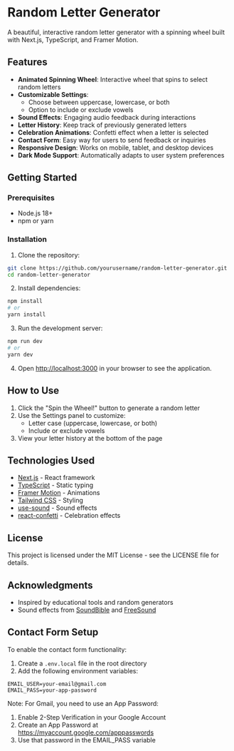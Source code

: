 # Random Letter Generator

A beautiful, interactive random letter generator with a spinning wheel built with Next.js, TypeScript, and Framer Motion.

## Features

- **Animated Spinning Wheel**: Interactive wheel that spins to select random letters
- **Customizable Settings**:
  - Choose between uppercase, lowercase, or both
  - Option to include or exclude vowels
- **Sound Effects**: Engaging audio feedback during interactions
- **Letter History**: Keep track of previously generated letters
- **Celebration Animations**: Confetti effect when a letter is selected
- **Contact Form**: Easy way for users to send feedback or inquiries
- **Responsive Design**: Works on mobile, tablet, and desktop devices
- **Dark Mode Support**: Automatically adapts to user system preferences

## Getting Started

### Prerequisites

- Node.js 18+ 
- npm or yarn

### Installation

1. Clone the repository:
```bash
git clone https://github.com/yourusername/random-letter-generator.git
cd random-letter-generator
```

2. Install dependencies:
```bash
npm install
# or
yarn install
```

3. Run the development server:
```bash
npm run dev
# or
yarn dev
```

4. Open [http://localhost:3000](http://localhost:3000) in your browser to see the application.

## How to Use

1. Click the "Spin the Wheel!" button to generate a random letter
2. Use the Settings panel to customize:
   - Letter case (uppercase, lowercase, or both)
   - Include or exclude vowels
3. View your letter history at the bottom of the page

## Technologies Used

- [Next.js](https://nextjs.org/) - React framework
- [TypeScript](https://www.typescriptlang.org/) - Static typing
- [Framer Motion](https://www.framer.com/motion/) - Animations
- [Tailwind CSS](https://tailwindcss.com/) - Styling
- [use-sound](https://github.com/joshwcomeau/use-sound) - Sound effects
- [react-confetti](https://github.com/alampros/react-confetti) - Celebration effects

## License

This project is licensed under the MIT License - see the LICENSE file for details.

## Acknowledgments

- Inspired by educational tools and random generators
- Sound effects from [SoundBible](https://soundbible.com/) and [FreeSound](https://freesound.org/)

## Contact Form Setup

To enable the contact form functionality:

1. Create a `.env.local` file in the root directory
2. Add the following environment variables:
```
EMAIL_USER=your-email@gmail.com
EMAIL_PASS=your-app-password
```

Note: For Gmail, you need to use an App Password:
1. Enable 2-Step Verification in your Google Account
2. Create an App Password at https://myaccount.google.com/apppasswords
3. Use that password in the EMAIL_PASS variable
